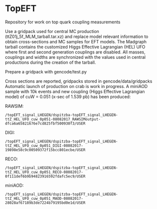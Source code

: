 # TopEFT
Repository for work on top quark coupling measurements

Use a gridpack used for central MC production (ttZ01j_5f_MLM_tarball.tar.xz) and replace model relevant information to obtain cross-sections and MC samples for EFT models. The Madgraph tarball contains the customized Higgs Effective Lagrangian (HEL) UFO where first and second generation couplings are disabled.
All masses, couplings and widths are synchronized with the values used in central productions during the creation of the tarball.

Prepare a gridpack with gencode/test.py

Cross sections are reported, gridpacks stored in gencode/data/gridpacks
Automatic launch of production on crab is work in progress.
A miniAOD sample with 10k events and new coupling (Higgs Effective Lagrangian model) of cuW = 0.051 (x-sec of 1.539 pb) has been produced:

RAWSIM:
```
/topEFT_signal_LHEGEN/dspitzba-topEFT_signal_LHEGEN-ttZ_HEL_UFO_cuw_0p051-08082017_RAWSIMoutput-dfca6a65821676e7cd825fbf500930f3/USER
```
DIGI:
```
/topEFT_signal_LHEGEN/dspitzba-topEFT_signal_LHEGEN-ttZ_HEL_UFO_cuw_0p051_DIGI-08082017-19898e58c9c00509372f15bcc801ecbe/USER
```
RECO:
```
/topEFT_signal_LHEGEN/dspitzba-topEFT_signal_LHEGEN-ttZ_HEL_UFO_cuw_0p051_RECO-08082017-0f111def6b9b94823916592fdafc5ec9/USER
```
miniAOD:
```
/topEFT_signal_LHEGEN/dspitzba-topEFT_signal_LHEGEN-ttZ_HEL_UFO_cuw_0p051_MAOD-08082017-28028af67189b3de7224b79195bd0e1d/USER
```
